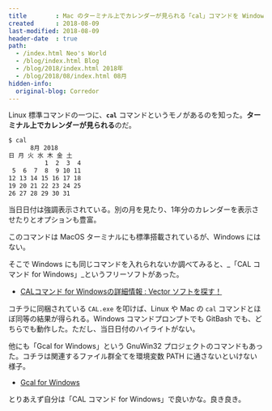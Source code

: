 ```yaml
---
title        : Mac のターミナル上でカレンダーが見られる「cal」コマンドを Windows でも実現する方法
created      : 2018-08-09
last-modified: 2018-08-09
header-date  : true
path:
  - /index.html Neo's World
  - /blog/index.html Blog
  - /blog/2018/index.html 2018年
  - /blog/2018/08/index.html 08月
hidden-info:
  original-blog: Corredor
---
```


Linux 標準コマンドの一つに、**`cal`** コマンドというモノがあるのを知った。**ターミナル上でカレンダーが見られる**のだ。

```bash
$ cal
      8月 2018
日 月 火 水 木 金 土
          1  2  3  4
 5  6  7  8  9 10 11
12 13 14 15 16 17 18
19 20 21 22 23 24 25
26 27 28 29 30 31
```

当日日付は強調表示されている。別の月を見たり、1年分のカレンダーを表示させたりとオプションも豊富。

このコマンドは MacOS ターミナルにも標準搭載されているが、Windows にはない。

そこで Windows にも同じコマンドを入れられないか調べてみると、_「CAL コマンド for Windows」_というフリーソフトがあった。

- [CALコマンド for Windowsの詳細情報 : Vector ソフトを探す！](https://www.vector.co.jp/soft/win95/personal/se377046.html)

コチラに同梱されている `CAL.exe` を叩けば、Linux や Mac の `cal` コマンドとほぼ同等の結果が得られる。Windows コマンドプロンプトでも GitBash でも、どちらでも動作した。ただし、当日日付のハイライトがない。

他にも「Gcal for Windows」という GnuWin32 プロジェクトのコマンドもあった。コチラは関連するファイル群全てを環境変数 PATH に通さないといけない様子。

- [Gcal for Windows](http://gnuwin32.sourceforge.net/packages/gcal.htm)

とりあえず自分は「CAL コマンド for Windows」で良いかな。良き良き。
